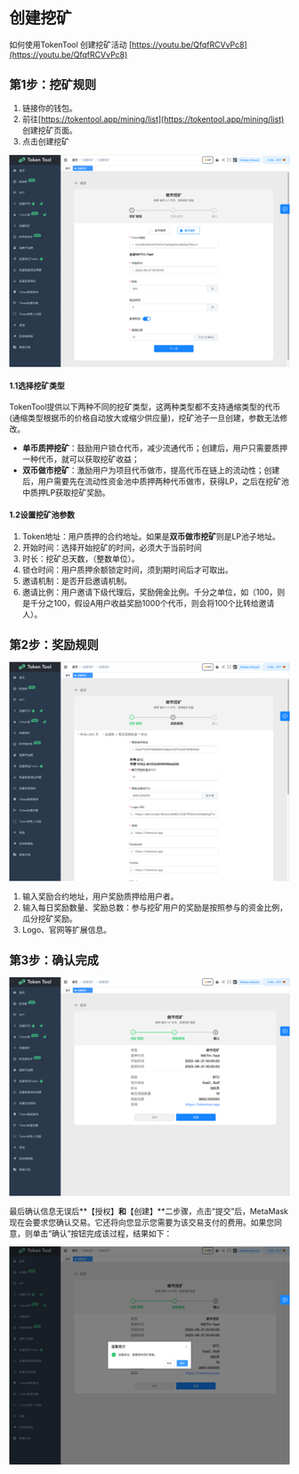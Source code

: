 # 创建挖矿
如何使用TokenTool 创建挖矿活动
[https://youtu.be/QfqfRCVvPc8](https://youtu.be/QfqfRCVvPc8)

## 第1步：挖矿规则

1. 链接你的钱包。
2. 前往[https://tokentool.app/mining/list](https://tokentool.app/mining/list) 创建挖矿页面。
3. 点击创建挖矿

![create-mining](../.gitbook/assets/mining/Snipaste_2022-06-20_16-37-44.png)

#### **1.1选择挖矿类型**
TokenTool提供以下两种不同的挖矿类型，这两种类型都不支持通缩类型的代币(通缩类型根据币的价格自动放大或缩少供应量)，挖矿池子一旦创建，参数无法修改。

- **单币质押挖矿**：鼓励用户锁仓代币，减少流通代币；创建后，用户只需要质押一种代币，就可以获取挖矿收益；
- **双币做市挖矿**：激励用户为项目代币做市，提高代币在链上的流动性；创建后，用户需要先在流动性资金池中质押两种代币做市，获得LP，之后在挖矿池中质押LP获取挖矿奖励。
#### **1.2设置挖矿池参数**
1. Token地址：用户质押的合约地址。如果是**双币做市挖矿**则是LP池子地址。
2. 开始时间：选择开始挖矿的时间，必须大于当前时间
3. 时长：挖矿总天数，（整数单位）。
4. 锁仓时间：用户质押余额锁定时间，须到期时间后才可取出。
5. 邀请机制：是否开启邀请机制。
6. 邀请比例：用户邀请下级代理后，奖励佣金比例。千分之单位，如（100，则是千分之100，假设A用户收益奖励1000个代币，则会将100个比转给邀请人）。

## 第2步：奖励规则
![create-mining](../.gitbook/assets/mining/Snipaste_2022-06-20_16-39-49.png)
1. 输入奖励合约地址，用户奖励质押给用户者。
1. 输入每日奖励数量、奖励总数：参与挖矿用户的奖励是按照参与的资金比例，瓜分挖矿奖励。
1. Logo、官网等扩展信息。


## 第3步：确认完成

![create-mining](../.gitbook/assets/mining/Snipaste_2022-06-20_16-40-07.png)

最后确认信息无误后**【授权】**和**【创建】**二步骤，点击“提交”后，MetaMask 现在会要求您确认交易。它还将向您显示您需要为该交易支付的费用。如果您同意，则单击“确认”按钮完成该过程，结果如下：

![create-mining](../.gitbook/assets/mining/Snipaste_2022-06-20_16-41-15.png)

